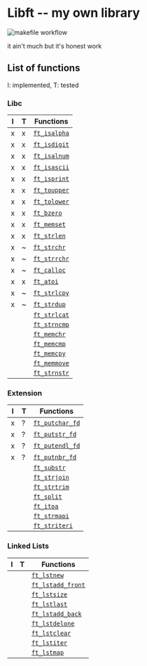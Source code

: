 # Libft -- my own library

![makefile workflow](https://github.com/vincent-lafouasse/libft/actions/workflows/makefile.yml/badge.svg)

it ain't much but it's honest work

## List of functions

I: implemented, T: tested

### Libc

| I | T |  Functions  |
|---|---|-------------|
| x | x | [`ft_isalpha`](src/libc/ctype/ft_isalpha.c)  |
| x | x | [`ft_isdigit`](src/libc/ctype/ft_isdigit.c)  |
| x | x | [`ft_isalnum`](src/libc/ctype/ft_isalnum.c)  |
| x | x | [`ft_isascii`](src/libc/ctype/ft_isascii.c)  |
| x | x | [`ft_isprint`](src/libc/ctype/ft_isprint.c)  |
| x | x | [`ft_toupper`](src/libc/ctype/ft_toupper.c)  |
| x | x | [`ft_tolower`](src/libc/ctype/ft_tolower.c)  |
| x | x | [`ft_bzero`](/src/libc/strings/ft_bzero.c)  |
| x | x | [`ft_memset`](src/libc/string/ft_memset.c)  |
| x | x | [`ft_strlen`](src/libc/string/ft_strlen.c)  |
| x | ~ | [`ft_strchr`](src/libc/string/ft_strchr.c)  |
| x | ~ | [`ft_strrchr`](src/libc/string/ft_strrchr.c)  |
| x | ~ | [`ft_calloc`](src/libc/stdlib/ft_calloc.c)  |
| x | x | [`ft_atoi`](src/libc/stdlib/ft_atoi.c)  |
| x | ~ | [`ft_strlcpy`]()  |
| x | ~ | [`ft_strdup`]()  |
|   |   | [`ft_strlcat`]()  |
|   |   | [`ft_strncmp`]()  |
|   |   | [`ft_memchr`]()  |
|   |   | [`ft_memcmp`]()  |
|   |   | [`ft_memcpy`]()  |
|   |   | [`ft_memmove`]()  |
|   |   | [`ft_strnstr`]()  |

### Extension

| I | T |  Functions  |
|---|---|-------------|
| x | ? | [`ft_putchar_fd`](src/extension/io/ft_putchar_fd.c)  |
| x | ? | [`ft_putstr_fd`](src/extension/io/ft_putstr_fd.c)  |
| x | ? | [`ft_putendl_fd`](src/extension/io/ft_putendl_fd.c)  |
| x | ? | [`ft_putnbr_fd`](src/extension/io/ft_putnbr_fd.c)  |
|   |   | [`ft_substr`]()  |
|   |   | [`ft_strjoin`]()  |
|   |   | [`ft_strtrim`]()  |
|   |   | [`ft_split`]()  |
|   |   | [`ft_itoa`]()  |
|   |   | [`ft_strmapi`]()  |
|   |   | [`ft_striteri`]()  |

### Linked Lists

| I | T |  Functions  |
|---|---|-------------|
|   |   | [`ft_lstnew`]()  |
|   |   | [`ft_lstadd_front`]()  |
|   |   | [`ft_lstsize`]()  |
|   |   | [`ft_lstlast`]()  |
|   |   | [`ft_lstadd_back`]()  |
|   |   | [`ft_lstdelone`]()  |
|   |   | [`ft_lstclear`]()  |
|   |   | [`ft_lstiter`]()  |
|   |   | [`ft_lstmap`]()  |

